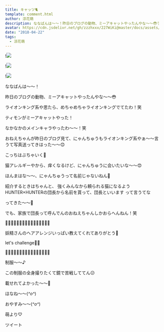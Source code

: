 ```yaml
---
title: キャッツ🐈
template: comment.html
author: 涼花萌
description: ななばんは〜〜！昨日のブログの動物、ミーアキャットやったんやな〜〜😳ライオンキング系や思たら、めちゃめちゃライオンキングでてたわ！笑...
avatar: https://cdn.jsdelivr.net/gh/zzzhxxx/227WiKi@master/docs/assets/photo/avatar/moe.jpg
date: "2018-04-22"
tags:
  - 涼花萌
---
```


!![](https://cdn.jsdelivr.net/gh/227WiKi/227WiKi-image@master/blog-image/moe-2018-04-22_1.jpg)

!![](https://cdn.jsdelivr.net/gh/227WiKi/227WiKi-image@master/blog-image/moe-2018-04-22_2.jpg)

!![](https://cdn.jsdelivr.net/gh/227WiKi/227WiKi-image@master/blog-image/moe-2018-04-22_3.jpg)







ななばんは〜〜！






昨日のブログの動物、ミーアキャットやったんやな〜〜😳












ライオンキング系や思たら、めちゃめちゃライオンキングでてたわ！笑









ティモンがミーアキャットやった！





なかなかのメインキャラやったわ〜〜！笑














おねえちゃんが昨日のブログ見て、にゃんちゅうもライオンキング系やぁ〜〜言うて写真送ってきはった〜〜😊















こっちはぶちゃいく💓











猫アレルギーやから、痒くなるけど、にゃんちゅうに会いたいな〜〜😍










ほんまはな〜〜、にゃんちゅうって名前じゃないねん🙈






紹介するときはちゃんと、
強くみんなから頼られる猫になるようHUNTER×HUNTERの団長から名前を貰って、団長といいます
って言うてな





ってきた〜〜🙈






でも、家族で団長って呼んでんのおねえちゃんしかおらへんねん！笑














🌸🌸🌸🌸🌸🌸🌸🌸🌸🌸🌸🌸🌸🌸🌸🌸


妖精さんのヘアアレンジいっぱい教えてくれてありがとう💓




let's challenge💪🏻


🌸🌸🌸🌸🌸🌸🌸🌸🌸🌸🌸🌸🌸🌸🌸🌸
















制服〜〜♪











この制服の全身撮りたくて鏡で苦戦しててん😕







載せれてよかった〜〜🤗












ほなね〜〜(*^o^*)



おやすみ〜〜(*^o^*)









萌より♡


ツイート



